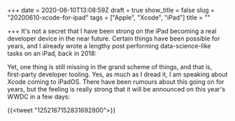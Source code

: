 +++
date = 2020-06-10T13:08:59Z
draft = true
show_title = false
slug = "20200610-xcode-for-ipad"
tags = ["Apple", "Xcode", "iPad"]
title = ""

+++
It's not a secret that I have been strong on the iPad becoming a real developer device in the near future. Certain things have been possible for years, and I already wrote a lengthy post performing data-science-like tasks on an iPad, back in 2018:

Yet, one thing is still missing in the grand scheme of things, and that is, first-party developer tooling. Yes, as much as I dread it, I am speaking about Xcode coming to iPadOS. There have been rumours about this going on for years, but the feeling is really strong that it will be announced on this year's WWDC in a few days:

{{<tweet "1252187152831692800">}}
